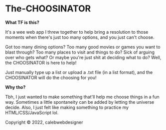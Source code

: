 # The-CHOOSINATOR
**What TF is this?**

It's a wee web app I threw together to help bring a resolution to those moments when there's just too many options, and you just can't choose.

Got too many dining options? Too many good movies or games you want to blast through? Too many places to visit and things to do? Sick of arguing over who gets what? Or maybe you're just shit at deciding what to do? Well, the CHOOSINATOR is here to help!

Just manually type up a list or upload a .txt file (in a list format), and the CHOOSINATOR will do the choosing for you!


**Why tho?**

Tbh, I just wanted to make something that'll help me choose things in a fun way. Sometimes a little spontaneity can be added by letting the universe decide. Also, I just felt like making something to practice my HTML/CSS/JavaScript lol.


Copyright © 2022, calebwebdesigner
